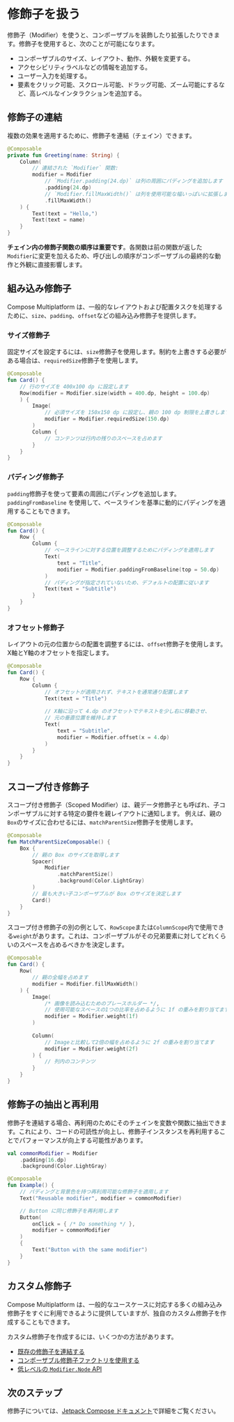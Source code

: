 # 修飾子を扱う

修飾子（Modifier）を使うと、コンポーザブルを装飾したり拡張したりできます。修飾子を使用すると、次のことが可能になります。

*   コンポーザブルのサイズ、レイアウト、動作、外観を変更する。
*   アクセシビリティラベルなどの情報を追加する。
*   ユーザー入力を処理する。
*   要素をクリック可能、スクロール可能、ドラッグ可能、ズーム可能にするなど、高レベルなインタラクションを追加する。

## 修飾子の連結

複数の効果を適用するために、修飾子を連結（チェイン）できます。

```kotlin
@Composable
private fun Greeting(name: String) {
    Column(
        // 連結された `Modifier` 関数:
        modifier = Modifier
            // `Modifier.padding(24.dp)` は列の周囲にパディングを追加します
            .padding(24.dp)
            // `Modifier.fillMaxWidth()` は列を使用可能な幅いっぱいに拡張します
            .fillMaxWidth()
    ) {
        Text(text = "Hello,")
        Text(text = name)
    }
}
```

**チェイン内の修飾子関数の順序は重要です**。各関数は前の関数が返した`Modifier`に変更を加えるため、呼び出しの順序がコンポーザブルの最終的な動作と外観に直接影響します。

## 組み込み修飾子

Compose Multiplatform は、一般的なレイアウトおよび配置タスクを処理するために、`size`、`padding`、`offset`などの組み込み修飾子を提供します。

### サイズ修飾子

固定サイズを設定するには、`size`修飾子を使用します。制約を上書きする必要がある場合は、`requiredSize`修飾子を使用します。

```kotlin
@Composable
fun Card() {
    // 行のサイズを 400x100 dp に設定します
    Row(modifier = Modifier.size(width = 400.dp, height = 100.dp)
    ) {
        Image(
            // 必須サイズを 150x150 dp に設定し、親の 100 dp 制限を上書きします
            modifier = Modifier.requiredSize(150.dp)
        )
        Column {
            // コンテンツは行内の残りのスペースを占めます
        }
    }
}
```

### パディング修飾子

`padding`修飾子を使って要素の周囲にパディングを追加します。`paddingFromBaseline` を使用して、ベースラインを基準に動的にパディングを適用することもできます。

```kotlin
@Composable
fun Card() {
    Row {
        Column {
            // ベースラインに対する位置を調整するためにパディングを適用します
            Text(
                text = "Title",
                modifier = Modifier.paddingFromBaseline(top = 50.dp)
            )
            // パディングが指定されていないため、デフォルトの配置に従います
            Text(text = "Subtitle")
        }
    }
}
```

### オフセット修飾子

レイアウトの元の位置からの配置を調整するには、`offset`修飾子を使用します。X軸とY軸のオフセットを指定します。

```kotlin
@Composable
fun Card() {
    Row {
        Column {
            // オフセットが適用されず、テキストを通常通り配置します
            Text(text = "Title")
            
            // X軸に沿って 4.dp のオフセットでテキストを少し右に移動させ、
            // 元の垂直位置を維持します
            Text(
                text = "Subtitle",
                modifier = Modifier.offset(x = 4.dp)
            )
        }
    }
}
```

## スコープ付き修飾子

スコープ付き修飾子（Scoped Modifier）は、親データ修飾子とも呼ばれ、子コンポーザブルに対する特定の要件を親レイアウトに通知します。
例えば、親の`Box`のサイズに合わせるには、`matchParentSize`修飾子を使用します。

```kotlin
@Composable
fun MatchParentSizeComposable() {
    Box {
        // 親の Box のサイズを取得します
        Spacer(
            Modifier
                .matchParentSize() 
                .background(Color.LightGray)
        )
        // 最も大きい子コンポーザブルが Box のサイズを決定します
        Card()
    }
}
```

スコープ付き修飾子の別の例として、`RowScope`または`ColumnScope`内で使用できる`weight`があります。これは、コンポーザブルがその兄弟要素に対してどれくらいのスペースを占めるべきかを決定します。

```kotlin
@Composable
fun Card() {
    Row(
        // 親の全幅を占めます
        modifier = Modifier.fillMaxWidth() 
    ) {
        Image(
            /* 画像を読み込むためのプレースホルダー */,
            // 使用可能なスペースの1つの比率を占めるように 1f の重みを割り当てます 
            modifier = Modifier.weight(1f) 
        )
        
        Column(
            // Imageと比較して2倍の幅を占めるように 2f の重みを割り当てます
            modifier = Modifier.weight(2f)
        ) {
            // 列内のコンテンツ
        }
    }
}
```

## 修飾子の抽出と再利用

修飾子を連結する場合、再利用のためにそのチェインを変数や関数に抽出できます。これにより、コードの可読性が向上し、修飾子インスタンスを再利用することでパフォーマンスが向上する可能性があります。

```kotlin
val commonModifier = Modifier
    .padding(16.dp)
    .background(Color.LightGray)

@Composable
fun Example() {
    // パディングと背景色を持つ再利用可能な修飾子を適用します
    Text("Reusable modifier", modifier = commonModifier)

    // Button に同じ修飾子を再利用します
    Button(
        onClick = { /* Do something */ },
        modifier = commonModifier
    )
    {
        Text("Button with the same modifier")
    }
}
```

## カスタム修飾子

Compose Multiplatform は、一般的なユースケースに対応する多くの組み込み修飾子をすぐに利用できるように提供していますが、独自のカスタム修飾子を作成することもできます。

カスタム修飾子を作成するには、いくつかの方法があります。

*   [既存の修飾子を連結する](https://developer.android.com/develop/ui/compose/custom-modifiers#chain-existing)
*   [コンポーザブル修飾子ファクトリを使用する](https://developer.android.com/develop/ui/compose/custom-modifiers#create_a_custom_modifier_using_a_composable_modifier_factory)
*   [低レベルの `Modifier.Node` API](https://developer.android.com/develop/ui/compose/custom-modifiers#implement-custom)

## 次のステップ

修飾子については、[Jetpack Compose ドキュメント](https://developer.android.com/develop/ui/compose/modifiers)で詳細をご覧ください。